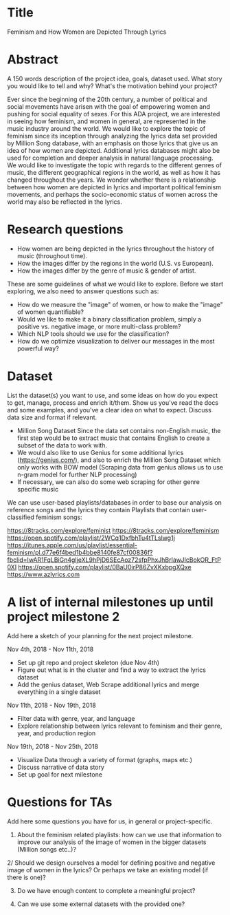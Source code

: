 # Title
Feminism and How Women are Depicted Through Lyrics

# Abstract
A 150 words description of the project idea, goals, dataset used. What story you would like to tell and why? What's the motivation behind your project?

Ever since the beginning of the 20th century, a number of political and social movements have arisen with the goal of empowering women and pushing for social equality of sexes. For this ADA project, we are interested in seeing how feminism, and women in general, are represented in the music industry around the world. We would like to explore the topic of feminism since its inception through analyzing the lyrics data set provided by Million Song database, with an emphasis on those lyrics that give us an idea of how women are depicted. Additional lyrics databases might also be used for completion and deeper analysis in natural language processing. We would like to investigate the topic with regards to the different genres of music, the different geographical regions in the world, as well as how it has changed throughout the years. We wonder whether there is a relationship between how women are depicted in lyrics and important political feminism movements, and perhaps the socio-economic status of women across the world may also be reflected in the lyrics.

# Research questions
- How women are being depicted in the lyrics throughout the history of music (throughout time). 
- How the images differ by the regions in the world (U.S. vs European).
- How the images differ by the genre of music & gender of artist.

These are some guidelines of what we would like to explore. Before we start exploring, we also need to answer questions such as:  
- How do we measure the "image" of women, or how to make the "image" of women quantifiable? 
- Would we like to make it a binary classification problem, simply a positive vs. negative image, or more multi-class problem?
- Which NLP tools should we use for the classification?
- How do we optimize visualization to deliver our messages in the most powerful way? 


# Dataset
List the dataset(s) you want to use, and some ideas on how do you expect to get, manage, process and enrich it/them. Show us you've read the docs and some examples, and you've a clear idea on what to expect. Discuss data size and format if relevant.

- Million Song Dataset Since the data set contains non-English music, the first step would be to extract music that contains English to create a subset of the data to work with.
- We would also like to use Genius for some additional lyrics (https://genius.com/), and also to enrich the Million Song Dataset which only works with BOW model (Scraping data from genius allows us to use n-gram model for further NLP processing)
- If necessary, we can also do some web scraping for other genre specific music

We can use user-based playlists/databases in order to base our analysis on reference songs and the lyrics they contain
Playlists that contain user-classified feminism songs:

https://8tracks.com/explore/feminist
https://8tracks.com/explore/feminism
https://open.spotify.com/playlist/2WCq1DxfbhTu4tTLslwg1j
https://itunes.apple.com/us/playlist/essential-feminism/pl.d77e6f4bed1b4bbe8140fe87cf00836f?fbclid=IwAR1FqLBiGn4gIjeXL9hPjD6SEcAoz72sfpPhxJhBrIawJIcBokOR_FtP0XI
https://open.spotify.com/playlist/0BaU0irP86ZvXKxbpgXQxe
https://www.azlyrics.com 
 

# A list of internal milestones up until project milestone 2
Add here a sketch of your planning for the next project milestone.

Nov 4th, 2018 - Nov 11th, 2018
- Set up git repo and project skeleton (due Nov 4th)
- Figure out what is in the cluster and find a way to extract the lyrics dataset
- Add the genius dataset, Web Scrape additional lyrics and merge everything in a single dataset 

Nov 11th, 2018 - Nov 19th, 2018
- Filter data with genre, year, and language
- Explore relationship between lyrics relevant to feminism and their genre, year, and production region 

Nov 19th, 2018 - Nov 25th, 2018
- Visualize Data through a variety of format (graphs, maps etc.)
- Discuss narrative of data story 
- Set up goal for next milestone


# Questions for TAs
Add here some questions you have for us, in general or project-specific.

1. About the feminism related playlists: how can we use that information to improve our analysis of the image of women in the bigger datasets (Million songs etc..)?
 
2/ Should we design ourselves a model for defining positive and negative image of women in the lyrics? Or perhaps we take an existing model (if there is one)?  
 
3. Do we have enough content to complete a meaningful project? 

4. Can we use some external datasets with the provided one?

